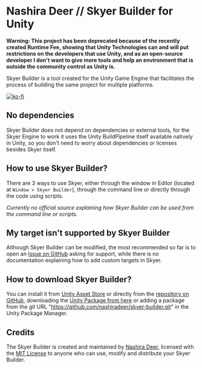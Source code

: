 # Nashira Deer // Skyer Builder for Unity

**Warning: This project has been deprecated because of the recently created Runtime Fee, showing that Unity Technologies can and will put restrictions on the developers that use Unity, and as an open-source developer I don't want to give more tools and help an environment that is outside the community control as Unity is.**

Skyer Builder is a tool created for the Unity Game Engine that facilitates the process of building the same project for multiple platforms.

[![ko-fi](https://ko-fi.com/img/githubbutton_sm.svg)](https://ko-fi.com/H2H4NKWWN)

## No dependencies

Skyer Builder does not depend on dependencies or external tools, for the Skyer Engine to work it uses the Unity BuildPipeline itself available natively in Unity, so you don't need to worry about dependencies or licenses besides Skyer itself.

## How to use Skyer Builder?

There are 3 ways to use Skyer, either through the window in Editor (located at `Window > Skyer Builder`), through the command line or directly through the code using scripts.

*Currently no official source explaining how Skyer Builder can be used from the command line or scripts.*

## My target isn't supported by Skyer Builder

Although Skyer Builder can be modified, the most recommended so far is to open an [Issue on GitHub](https://github.com/nashiradeer/skyer-builder/issues) asking for support, while there is no documentation explaining how to add custom targets in Skyer.

## How to download Skyer Builder?

You can install it from [Unity Asset Store](https://assetstore.unity.com/packages/slug/209104) or directly from the [repository on GitHub](https://github.com/nashiradeer/skyer-builder), downloading the [Unity Package from here](https://github.com/nashiradeer/skyer-builder/releases) or adding a package from the git URL "<https://github.com/nashiradeer/skyer-builder.git>" in the Unity Package Manager.

## Credits

The Skyer Builder is created and maintained by [Nashira Deer](https://github.com/nashiradeer), licensed with the [MIT License](https://github.com/nashiradeer/skyer-builder/blob/main/LICENSE.txt) to anyone who can use, modify and distribute your Skyer Builder.
